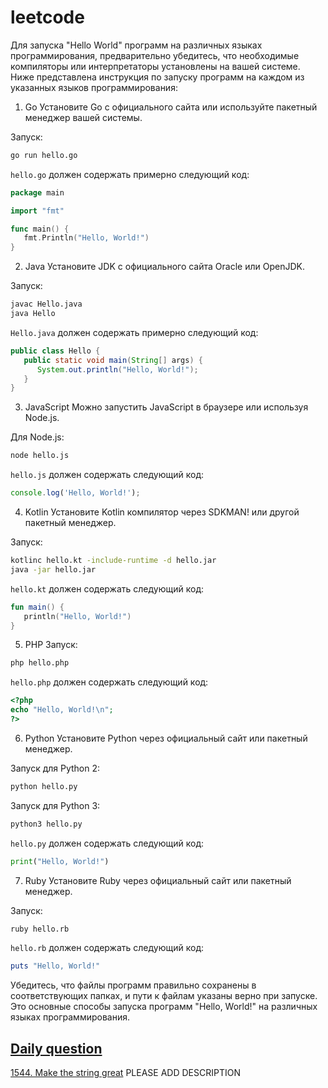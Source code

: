 # leetcode

Для запуска "Hello World" программ на различных языках программирования, предварительно убедитесь, что необходимые
компиляторы или интерпретаторы установлены на вашей системе. Ниже представлена инструкция по запуску программ на каждом
из указанных языков программирования:

1. Go
   Установите Go с официального сайта или используйте пакетный менеджер вашей системы.

Запуск:

```bash
go run hello.go
```

`hello.go` должен содержать примерно следующий код:

```go
package main

import "fmt"

func main() {
   fmt.Println("Hello, World!")
}
```

2. Java
   Установите JDK с официального сайта Oracle или OpenJDK.

Запуск:

```bash
javac Hello.java
java Hello
```

`Hello.java` должен содержать примерно следующий код:

```java
public class Hello {
   public static void main(String[] args) {
      System.out.println("Hello, World!");
   }
}
```

3. JavaScript
   Можно запустить JavaScript в браузере или используя Node.js.

Для Node.js:

```bash
node hello.js
```

`hello.js` должен содержать следующий код:

```javascript
console.log('Hello, World!');
```

4. Kotlin
   Установите Kotlin компилятор через SDKMAN! или другой пакетный менеджер.

Запуск:

```bash
kotlinc hello.kt -include-runtime -d hello.jar
java -jar hello.jar
```

`hello.kt` должен содержать следующий код:

```kotlin
fun main() {
   println("Hello, World!")
}
```

5. PHP
   Запуск:

```bash
php hello.php
```

`hello.php` должен содержать следующий код:

```php
<?php
echo "Hello, World!\n";
?>
```

6. Python
   Установите Python через официальный сайт или пакетный менеджер.

Запуск для Python 2:

```bash
python hello.py
```

Запуск для Python 3:

```bash
python3 hello.py
```

`hello.py` должен содержать следующий код:

```python
print("Hello, World!")
```

7. Ruby
   Установите Ruby через официальный сайт или пакетный менеджер.

Запуск:

```bash
ruby hello.rb
```

`hello.rb` должен содержать следующий код:

```ruby
puts "Hello, World!"
```

Убедитесь, что файлы программ правильно сохранены в соответствующих папках, и пути к файлам указаны верно при запуске.
Это основные способы запуска программ "Hello, World!" на различных языках программирования.

## [Daily question](./daily_question)

[1544. Make the string great](./daily_question/1544._make_the_string_great)
PLEASE ADD DESCRIPTION
